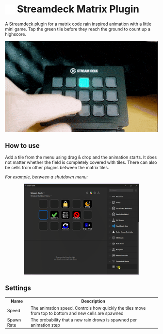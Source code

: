 <h1 style="font-size: 32px;"><img src="dude.serveny.streamdeck-matrix.sdPlugin/imgs/plugin/category-icon.png" alt="Logo" width="32" height="32" style="margin-bottom: -6px;"> Streamdeck Matrix Plugin</h1>

A Streamdeck plugin for a matrix code rain inspired animation with a little mini game. Tap the green tile before they reach the ground to count up a highscore.

<p align="center">
  <img src="assets/demo.gif" alt="Menu demo animation" height="300px">
</p>

## How to use

Add a tile from the menu using drag & drop and the animation starts. It does not matter whether the field is completely covered with tiles. There can also be cells from other plugins between the matrix tiles.

_For example, between a shutdown menu:_

<p align="center">
  <img src="assets/menu-demo-animation.gif" alt="Menu demo animation" height="300px">
</p>

## Settings

<table>
  <tr><th>Name</th><th>Description</th></tr>
  <tr><td>Speed</td><td>The animation speed. Controls how quickly the tiles move from top to bottom and new cells are spawned</td></tr>
  <tr><td>Spawn Rate</td><td>The probability that a new rain drowp is spawned per animation step</td></tr>
</table>
